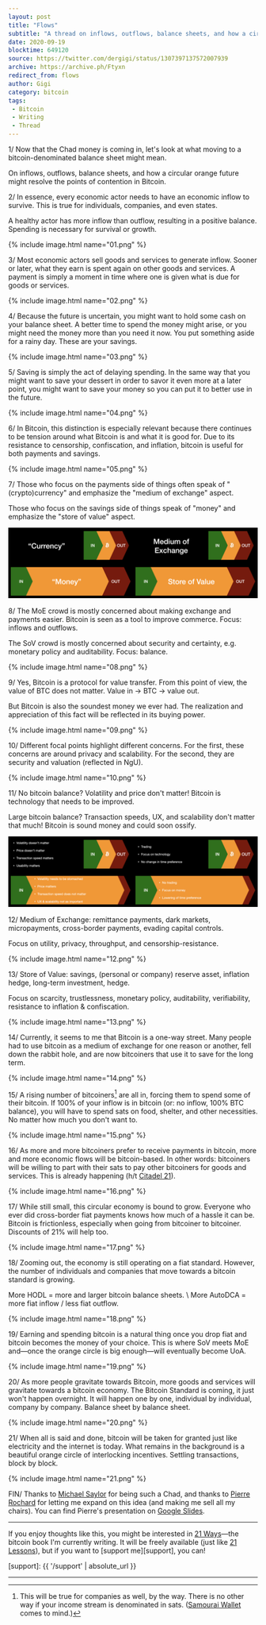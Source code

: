 ```yaml
---
layout: post
title: "Flows"
subtitle: "A thread on inflows, outflows, balance sheets, and how a circular orange future might resolve the points of contention in Bitcoin."
date: 2020-09-19
blocktime: 649120
source: https://twitter.com/dergigi/status/1307397137572007939
archive: https://archive.ph/Ftyxn
redirect_from: flows
author: Gigi
category: bitcoin
tags:
 - Bitcoin
 - Writing
 - Thread
---
```


1/ Now that the Chad money is coming in, let\'s look at what moving to a
bitcoin-denominated balance sheet might mean.

On inflows, outflows, balance sheets, and how a circular orange future
might resolve the points of contention in
Bitcoin.

2/ In essence, every economic actor needs to have an economic inflow to
survive. This is true for individuals, companies, and even states.

A healthy actor has more inflow than outflow, resulting in a positive
balance. Spending is necessary for survival or growth.

{% include image.html name="01.png" %}

3/ Most economic actors sell goods and services to generate inflow.
Sooner or later, what they earn is spent again on other goods and
services. A payment is simply a moment in time where one is given what
is due for goods or services.

{% include image.html name="02.png" %}

4/ Because the future is uncertain, you might want to hold some cash on
your balance sheet. A better time to spend the money might arise, or you
might need the money more than you need it now. You put something aside
for a rainy day. These are your savings.

{% include image.html name="03.png" %}

5/ Saving is simply the act of delaying spending. In the same way that
you might want to save your dessert in order to savor it even more at a
later point, you might want to save your money so you can put it to
better use in the future.

{% include image.html name="04.png" %}

6/ In Bitcoin, this
distinction is especially relevant because there continues to be tension
around what Bitcoin is and what it is good for. Due to its resistance to
censorship, confiscation, and inflation, bitcoin is useful for both
payments and savings.

{% include image.html name="05.png" %}

7/ Those who focus on the payments side of things often speak of
\"(crypto)currency\" and emphasize the \"medium of exchange\" aspect.

Those who focus on the savings side of things speak of \"money\" and
emphasize the \"store of value\" aspect.

![](/assets/images/bitcoin/2020-09-19-flows/06-07.png#full)

8/ The MoE crowd is mostly concerned about making exchange and payments
easier. Bitcoin is seen as a tool to improve commerce. Focus: inflows
and outflows.

The SoV crowd is mostly concerned about security and certainty, e.g.
monetary policy and auditability. Focus: balance.

{% include image.html name="08.png" %}

9/ Yes, Bitcoin is a protocol for value transfer. From this point of
view, the value of BTC does not matter. Value in -\> BTC -\> value out.

But Bitcoin is also the soundest money we ever had. The realization and
appreciation of this fact will be reflected in its buying power.

{% include image.html name="09.png" %}

10/ Different focal points highlight different concerns. For the first,
these concerns are around privacy and scalability. For the second, they
are security and valuation (reflected in NgU).

{% include image.html name="10.png" %}

11/ No bitcoin balance? Volatility and price don\'t matter! Bitcoin is
technology that needs to be improved.

Large bitcoin balance? Transaction speeds, UX, and scalability don\'t
matter that much! Bitcoin is sound money and could soon ossify.

![](/assets/images/bitcoin/2020-09-19-flows/11-full.png#full)

12/ Medium of Exchange: remittance payments, dark markets,
micropayments, cross-border payments, evading capital controls.

Focus on utility, privacy, throughput, and censorship-resistance.

{% include image.html name="12.png" %}

13/ Store of Value: savings, (personal or company) reserve asset,
inflation hedge, long-term investment, hedge.

Focus on scarcity, trustlessness, monetary policy, auditability,
verifiability, resistance to inflation & confiscation.

{% include image.html name="13.png" %}

14/ Currently, it seems to me that Bitcoin is a one-way street. Many
people had to use bitcoin as a medium of exchange for one reason or
another, fell down the rabbit hole, and are now bitcoiners that use it
to save for the long term.

{% include image.html name="14.png" %}

15/ A rising number of bitcoiners[^samourai] are all in, forcing them to spend
some of their bitcoin. If 100% of your inflow is in bitcoin (or: no inflow, 100%
BTC balance), you will have to spend sats on food, shelter, and other
necessities. No matter how much you don\'t want to.

{% include image.html name="15.png" %}

16/ As more and more bitcoiners prefer to receive payments in bitcoin,
more and more economic flows will be bitcoin-based. In other words:
bitcoiners will be willing to part with their sats to pay other
bitcoiners for goods and services. This is already happening (h/t
[Citadel 21](https://www.citadel21.com/)).

{% include image.html name="16.png" %}

17/ While still small, this circular economy is bound to grow. Everyone
who ever did cross-border fiat payments knows how much of a hassle it
can be. Bitcoin is frictionless, especially when going from bitcoiner to
bitcoiner. Discounts of 21% will help too.

{% include image.html name="17.png" %}

18/ Zooming out, the economy is still operating on a fiat standard.
However, the number of individuals and companies that move towards a
bitcoin standard is growing.

More HODL = more and larger bitcoin balance sheets. \\
More AutoDCA = more fiat inflow / less fiat outflow.

{% include image.html name="18.png" %}

19/ Earning and spending bitcoin is a natural thing once you drop fiat
and bitcoin becomes the money of your choice. This is where SoV meets
MoE and—once the orange circle is big enough—will eventually become
UoA.

{% include image.html name="19.png" %}

20/ As more people gravitate towards Bitcoin, more goods and services
will gravitate towards a bitcoin economy. The Bitcoin Standard is
coming, it just won\'t happen overnight. It will happen one by one,
individual by individual, company by company. Balance sheet by balance
sheet.

{% include image.html name="20.png" %}

21/ When all is said and done, bitcoin will be taken for granted just
like electricity and the internet is today. What remains in the
background is a beautiful orange circle of interlocking incentives.
Settling transactions, block by block.

{% include image.html name="21.png" %}

FIN/ Thanks to [Michael Saylor](https://twitter.com/saylor)
for being such a Chad, and thanks to
[Pierre Rochard](https://twitter.com/pierre_rochard) for letting me
expand on this idea (and making me sell all my chairs). You can find
Pierre\'s presentation on [Google Slides].

[Google Slides]: https://docs.google.com/presentation/d/1JSlRYds2SIaxo_KMuZFBGNeWqL2WL0EwoS82SI75ZaE/edit#slide=id.g5ddda12d15_0_2

---

If you enjoy thoughts like this, you might be interested in [21 Ways][21W]—the
bitcoin book I\'m currently writing. It will be freely available (just like [21
Lessons](21L)), but if you want to [support me][support], you can!

[21W]: https://21-ways.com
[21L]: https://21lessons.com

[support]: {{ '/support' | absolute_url }}

---

[^samourai]: This will be true for companies as well, by the way. There is no other way if your income stream is denominated in sats. ([Samourai Wallet](https://samouraiwallet.com/) comes to mind.)
